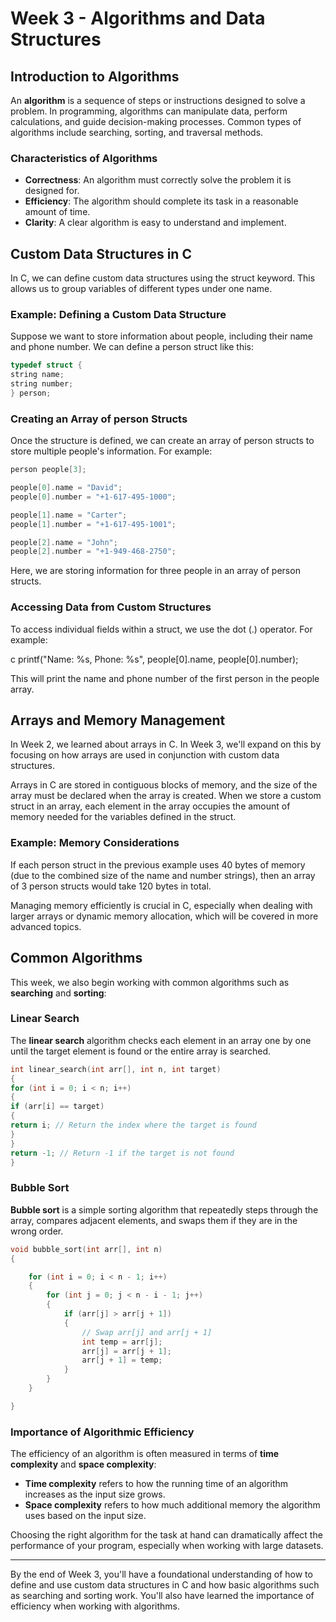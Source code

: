 # Week 3 - Algorithms and Data Structures

## Introduction to Algorithms

An **algorithm** is a sequence of steps or instructions designed to solve a problem. In programming, algorithms can manipulate data, perform calculations, and guide decision-making processes. Common types of algorithms include searching, sorting, and traversal methods.

### Characteristics of Algorithms

-   **Correctness**: An algorithm must correctly solve the problem it is designed for.
-   **Efficiency**: The algorithm should complete its task in a reasonable amount of time.
-   **Clarity**: A clear algorithm is easy to understand and implement.

## Custom Data Structures in C

In C, we can define custom data structures using the struct keyword. This allows us to group variables of different types under one name.

### Example: Defining a Custom Data Structure

Suppose we want to store information about people, including their name and phone number. We can define a person struct like this:

```c
typedef struct {
string name;
string number;
} person;
```

### Creating an Array of person Structs

Once the structure is defined, we can create an array of person structs to store multiple people's information. For example:

```c
person people[3];

people[0].name = "David";
people[0].number = "+1-617-495-1000";

people[1].name = "Carter";
people[1].number = "+1-617-495-1001";

people[2].name = "John";
people[2].number = "+1-949-468-2750";
```

Here, we are storing information for three people in an array of person structs.

### Accessing Data from Custom Structures

To access individual fields within a struct, we use the dot (.) operator. For example:

c
printf("Name: %s, Phone: %s", people[0].name, people[0].number);

This will print the name and phone number of the first person in the people array.

## Arrays and Memory Management

In Week 2, we learned about arrays in C. In Week 3, we'll expand on this by focusing on how arrays are used in conjunction with custom data structures.

Arrays in C are stored in contiguous blocks of memory, and the size of the array must be declared when the array is created. When we store a custom struct in an array, each element in the array occupies the amount of memory needed for the variables defined in the struct.

### Example: Memory Considerations

If each person struct in the previous example uses 40 bytes of memory (due to the combined size of the name and number strings), then an array of 3 person structs would take 120 bytes in total.

Managing memory efficiently is crucial in C, especially when dealing with larger arrays or dynamic memory allocation, which will be covered in more advanced topics.

## Common Algorithms

This week, we also begin working with common algorithms such as **searching** and **sorting**:

### Linear Search

The **linear search** algorithm checks each element in an array one by one until the target element is found or the entire array is searched.

```c
int linear_search(int arr[], int n, int target)
{
for (int i = 0; i < n; i++)
{
if (arr[i] == target)
{
return i; // Return the index where the target is found
}
}
return -1; // Return -1 if the target is not found
}
```

### Bubble Sort

**Bubble sort** is a simple sorting algorithm that repeatedly steps through the array, compares adjacent elements, and swaps them if they are in the wrong order.

```c
void bubble_sort(int arr[], int n)
{

    for (int i = 0; i < n - 1; i++)
    {
        for (int j = 0; j < n - i - 1; j++)
        {
            if (arr[j] > arr[j + 1])
            {
                // Swap arr[j] and arr[j + 1]
                int temp = arr[j];
                arr[j] = arr[j + 1];
                arr[j + 1] = temp;
            }
        }
    }

}
```

### Importance of Algorithmic Efficiency

The efficiency of an algorithm is often measured in terms of **time complexity** and **space complexity**:

-   **Time complexity** refers to how the running time of an algorithm increases as the input size grows.
-   **Space complexity** refers to how much additional memory the algorithm uses based on the input size.

Choosing the right algorithm for the task at hand can dramatically affect the performance of your program, especially when working with large datasets.

---

By the end of Week 3, you'll have a foundational understanding of how to define and use custom data structures in C and how basic algorithms such as searching and sorting work. You'll also have learned the importance of efficiency when working with algorithms.
